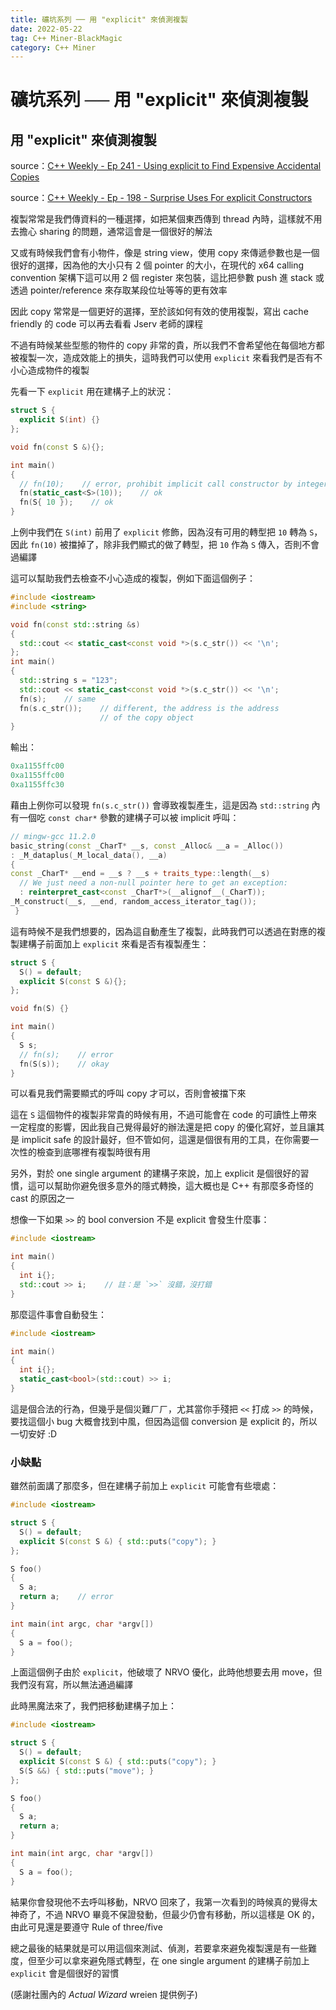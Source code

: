 ```yaml
---
title: 礦坑系列 ── 用 "explicit" 來偵測複製
date: 2022-05-22
tag: C++ Miner-BlackMagic
category: C++ Miner
---
```


# 礦坑系列 ── 用 "explicit" 來偵測複製

## 用 "explicit" 來偵測複製

source：[C++ Weekly - Ep 241 - Using explicit to Find Expensive Accidental Copies](https://www.youtube.com/watch?v=5wJ-jKK_Zy0)

source：[C++ Weekly - Ep - 198 - Surprise Uses For explicit Constructors](https://www.youtube.com/watch?v=Q4SXFkTzD28)

複製常常是我們傳資料的一種選擇，如把某個東西傳到 thread 內時，這樣就不用去擔心 sharing 的問題，通常這會是一個很好的解法

又或有時候我們會有小物件，像是 string view，使用 copy 來傳遞參數也是一個很好的選擇，因為他的大小只有 2 個 pointer 的大小，在現代的 x64 calling convention 架構下這可以用 2 個 register 來包裝，這比把參數 push 進 stack 或透過 pointer/reference 來存取某段位址等等的更有效率

因此 copy 常常是一個更好的選擇，至於該如何有效的使用複製，寫出 cache friendly 的 code 可以再去看看 Jserv 老師的課程

不過有時候某些型態的物件的 copy 非常的貴，所以我們不會希望他在每個地方都被複製一次，造成效能上的損失，這時我們可以使用 `explicit` 來看我們是否有不小心造成物件的複製

先看一下 `explicit` 用在建構子上的狀況：

```cpp
struct S {
  explicit S(int) {}
};

void fn(const S &){};

int main()
{
  // fn(10);    // error, prohibit implicit call constructor by integer
  fn(static_cast<S>(10));    // ok
  fn(S{ 10 });    // ok
}
```

上例中我們在 `S(int)` 前用了 `explicit` 修飾，因為沒有可用的轉型把 `10` 轉為 `S`，因此 `fn(10)` 被擋掉了，除非我們顯式的做了轉型，把 `10` 作為 `S` 傳入，否則不會過編譯

這可以幫助我們去檢查不小心造成的複製，例如下面這個例子：

```cpp
#include <iostream>
#include <string>

void fn(const std::string &s)
{
  std::cout << static_cast<const void *>(s.c_str()) << '\n';
};
int main()
{
  std::string s = "123";
  std::cout << static_cast<const void *>(s.c_str()) << '\n';
  fn(s);    // same
  fn(s.c_str());    // different, the address is the address
                    // of the copy object
}
```
輸出：

```cpp
0xa1155ffc00
0xa1155ffc00
0xa1155ffc30
```

藉由上例你可以發現 `fn(s.c_str())` 會導致複製產生，這是因為 `std::string` 內有一個吃 `const char*` 參數的建構子可以被 implicit 呼叫：

```cpp
// mingw-gcc 11.2.0
basic_string(const _CharT* __s, const _Alloc& __a = _Alloc())
: _M_dataplus(_M_local_data(), __a)
{
const _CharT* __end = __s ? __s + traits_type::length(__s)
  // We just need a non-null pointer here to get an exception:
  : reinterpret_cast<const _CharT*>(__alignof__(_CharT));
_M_construct(__s, __end, random_access_iterator_tag());
 }
```

這有時候不是我們想要的，因為這自動產生了複製，此時我們可以透過在對應的複製建構子前面加上 `explicit` 來看是否有複製產生：
```cpp
struct S {
  S() = default;
  explicit S(const S &){};
};

void fn(S) {}

int main()
{
  S s;
  // fn(s);    // error
  fn(S(s));    // okay
}
```

可以看見我們需要顯式的呼叫 copy 才可以，否則會被擋下來

這在 `S` 這個物件的複製非常貴的時候有用，不過可能會在 code 的可讀性上帶來一定程度的影響，因此我自己覺得最好的辦法還是把 copy 的優化寫好，並且讓其是 implicit safe 的設計最好，但不管如何，這還是個很有用的工具，在你需要一次性的檢查到底哪裡有複製時很有用

另外，對於 one single argument 的建構子來說，加上 explicit 是個很好的習慣，這可以幫助你避免很多意外的隱式轉換，這大概也是 C++ 有那麼多奇怪的 cast 的原因之一

想像一下如果 `>>` 的 bool conversion 不是 explicit 會發生什麼事：
```cpp
#include <iostream>

int main()
{
  int i{};
  std::cout >> i;    // 註：是 `>>` 沒錯，沒打錯
}
```

那麼這件事會自動發生：
```cpp
#include <iostream>

int main()
{
  int i{};
  static_cast<bool>(std::cout) >> i;
}
```

這是個合法的行為，但幾乎是個災難ㄏㄏ，尤其當你手殘把 `<<` 打成 `>>` 的時候，要找這個小 bug 大概會找到中風，但因為這個 conversion 是 explicit 的，所以一切安好 :D

### 小缺點

雖然前面講了那麼多，但在建構子前加上 `explicit` 可能會有些壞處：
```cpp
#include <iostream>

struct S {
  S() = default;
  explicit S(const S &) { std::puts("copy"); }
};

S foo()
{
  S a;
  return a;    // error
}

int main(int argc, char *argv[])
{
  S a = foo();
}
```

上面這個例子由於 `explicit`，他破壞了 NRVO 優化，此時他想要去用 move，但我們沒有寫，所以無法通過編譯

此時<span class = "yellow">黑魔法</span>來了，我們把移動建構子加上：
```cpp
#include <iostream>

struct S {
  S() = default;
  explicit S(const S &) { std::puts("copy"); }
  S(S &&) { std::puts("move"); }
};

S foo()
{
  S a;
  return a;
}

int main(int argc, char *argv[])
{
  S a = foo();
}
```

結果你會發現他不去呼叫移動，NRVO 回來了，我第一次看到的時候真的覺得太神奇了，不過 NRVO 畢竟不保證發動，但最少仍會有移動，所以這樣是 OK 的，由此可見還是要<span class = "yellow">遵守 Rule of three/five</span>

總之最後的結果就是可以用這個來測試、偵測，若要拿來<span class = "yellow">避免</span>複製還是有一些難度，但至少可以拿來避免隱式轉型，在 one single argument 的建構子前加上 `explicit` 會是個很好的習慣

<div class = "center-column">

(感謝社團內的 <em>Actual Wizard</em> wreien 提供例子)

</div>
